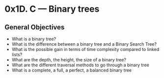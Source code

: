 # 0x1D. C — Binary trees

## General Objectives

* What is a binary tree?
* What is the difference between a binary tree and a Binary Search Tree?
* What is the possible gain in terms of time complexity compared to linked lists?
* What are the depth, the height, the size of a binary tree?
* What are the different traversal methods to go through a binary tree
* What is a complete, a full, a perfect, a balanced binary tree
